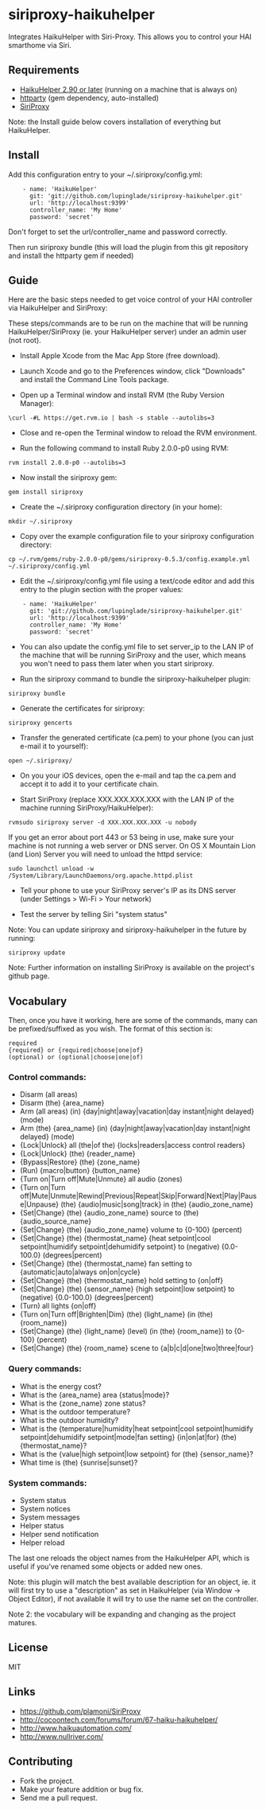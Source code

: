 # siriproxy-haikuhelper

Integrates HaikuHelper with Siri-Proxy. This allows you to control your HAI smarthome via Siri.

## Requirements

* [HaikuHelper 2.90 or later](http://www.haikuautomation.com/products/haikuhelper) (running on a machine that is always on)
* [httparty](http://github.com/jnunemaker/httparty) (gem dependency, auto-installed)
* [SiriProxy](http://github.com/plamoni/SiriProxy)

Note: the Install guide below covers installation of everything but HaikuHelper.

## Install

Add this configuration entry to your ~/.siriproxy/config.yml:

```
    - name: 'HaikuHelper'
      git: 'git://github.com/lupinglade/siriproxy-haikuhelper.git'
      url: 'http://localhost:9399'
      controller_name: 'My Home'
      password: 'secret'
```

Don't forget to set the url/controller_name and password correctly.

Then run siriproxy bundle (this will load the plugin from this git repository and install the httparty gem if needed)

## Guide

Here are the basic steps needed to get voice control of your HAI controller via HaikuHelper and SiriProxy:

These steps/commands are to be run on the machine that will be running HaikuHelper/SiriProxy (ie. your HaikuHelper server) under an admin user (not root).

* Install Apple Xcode from the Mac App Store (free download).

* Launch Xcode and go to the Preferences window, click "Downloads" and install the Command Line Tools package.

* Open up a Terminal window and install RVM (the Ruby Version Manager):

```
\curl -#L https://get.rvm.io | bash -s stable --autolibs=3
```

* Close and re-open the Terminal window to reload the RVM environment.

* Run the following command to install Ruby 2.0.0-p0 using RVM:

```
rvm install 2.0.0-p0 --autolibs=3
```

* Now install the siriproxy gem:

```
gem install siriproxy
```

* Create the ~/.siriproxy configuration directory (in your home):

```
mkdir ~/.siriproxy
```

* Copy over the example configuration file to your siriproxy configuration directory:

```
cp ~/.rvm/gems/ruby-2.0.0-p0/gems/siriproxy-0.5.3/config.example.yml ~/.siriproxy/config.yml
```

* Edit the ~/.siriproxy/config.yml file using a text/code editor and add this entry to the plugin section with the proper values:

```
    - name: 'HaikuHelper'
      git: 'git://github.com/lupinglade/siriproxy-haikuhelper.git'
      url: 'http://localhost:9399'
      controller_name: 'My Home'
      password: 'secret'
```

* You can also update the config.yml file to set server_ip to the LAN IP of the machine that will be running SiriProxy and the user, which means you won't need to pass them later when you start siriproxy.

* Run the siriproxy command to bundle the siriproxy-haikuhelper plugin:

```
siriproxy bundle
```

* Generate the certificates for siriproxy:

```
siriproxy gencerts
```

* Transfer the generated certificate (ca.pem) to your phone (you can just e-mail it to yourself):

```
open ~/.siriproxy/
```

* On you your iOS devices, open the e-mail and tap the ca.pem and accept it to add it to your certificate chain.

* Start SiriProxy (replace XXX.XXX.XXX.XXX with the LAN IP of the machine running SiriProxy/HaikuHelper):

```
rvmsudo siriproxy server -d XXX.XXX.XXX.XXX -u nobody
```

If you get an error about port 443 or 53 being in use, make sure your machine is not running a web server or DNS server. On OS X Mountain Lion (and Lion) Server you will need to unload the httpd service:

```
sudo launchctl unload -w /System/Library/LaunchDaemons/org.apache.httpd.plist
```

* Tell your phone to use your SiriProxy server's IP as its DNS server (under Settings > Wi-Fi > Your network)

* Test the server by telling Siri "system status"

Note: You can update siriproxy and siriproxy-haikuhelper in the future by running:

```
siriproxy update
```

Note: Further information on installing SiriProxy is available on the project's github page. 

## Vocabulary

Then, once you have it working, here are some of the commands, many can be prefixed/suffixed as you wish. The format of this section is:

```
required
{required} or {required|choose|one|of}
(optional) or (optional|choose|one|of)
```

### Control commands:

* Disarm (all areas)
* Disarm (the) {area_name}
* Arm (all areas) (in) {day|night|away|vacation|day instant|night delayed} (mode)
* Arm (the) {area_name} (in) {day|night|away|vacation|day instant|night delayed} (mode)
* {Lock|Unlock} all (the|of the) {locks|readers|access control readers}
* {Lock|Unlock} (the) {reader_name}
* {Bypass|Restore} (the) {zone_name}
* (Run) {macro|button} {button_name}
* {Turn on|Turn off|Mute|Unmute} all audio (zones)
* {Turn on|Turn off|Mute|Unmute|Rewind|Previous|Repeat|Skip|Forward|Next|Play|Pause|Unpause} (the) {audio|music|song|track} in (the) {audio_zone_name}
* {Set|Change} (the) {audio_zone_name} source to (the) {audio_source_name}
* {Set|Change} (the) {audio_zone_name} volume to {0-100} (percent)
* {Set|Change} (the) {thermostat_name} {heat setpoint|cool setpoint|humidify setpoint|dehumidify setpoint} to (negative) {0.0-100.0} (degrees|percent)
* {Set|Change} (the) {thermostat_name} fan setting to {automatic|auto|always on|on|cycle}
* {Set|Change} (the) {thermostat_name} hold setting to {on|off}
* {Set|Change} (the) {sensor_name} {high setpoint|low setpoint} to (negative) {0.0-100.0} (degrees|percent)
* (Turn) all lights {on|off}
* {Turn on|Turn off|Brighten|Dim} (the) {light_name} (in (the) {room_name})
* {Set|Change} (the) {light_name} (level) (in (the) {room_name}) to {0-100} (percent)
* {Set|Change} (the) {room_name} scene to {a|b|c|d|one|two|three|four}

### Query commands:

* What is the energy cost?
* What is the {area_name} area {status|mode}?
* What is the {zone_name} zone status?
* What is the outdoor temperature?
* What is the outdoor humidity?
* What is the {temperature|humidity|heat setpoint|cool setpoint|humidify setpoint|dehumidify setpoint|mode|fan setting} {in|on|at|for} (the) {thermostat_name}?
* What is the {value|high setpoint|low setpoint} for (the) {sensor_name}?
* What time is (the) {sunrise|sunset}?

### System commands:

* System status
* System notices
* System messages
* Helper status
* Helper send notification
* Helper reload

The last one reloads the object names from the HaikuHelper API, which is useful if you've renamed some objects or added new ones.

Note: this plugin will match the best available description for an object, ie. it will first try to use a "description" as set in HaikuHelper (via Window -> Object Editor), if not available it will try to use the name set on the controller.

Note 2: the vocabulary will be expanding and changing as the project matures.

## License

MIT

## Links

* https://github.com/plamoni/SiriProxy
* http://cocoontech.com/forums/forum/67-haiku-haikuhelper/
* http://www.haikuautomation.com/
* http://www.nullriver.com/

## Contributing

* Fork the project.
* Make your feature addition or bug fix.
* Send me a pull request.
